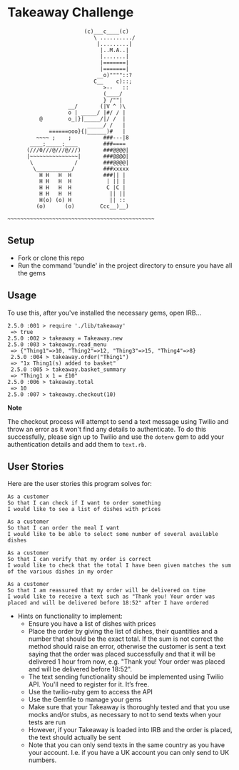 Takeaway Challenge
==================
 ```
                         (c)___c____(c)
                            \ ........../
                             |.........|
                              |..M.A..|
                              |.......|
                              |=======|
                              |=======|
                             __o)""""::?
                            C__    c)::;
                               >--   ::     
                               (____/      
                               } /""|      
                    __/       (|V ^ )\     
                    o | _____/ |#/ / |     
           @        o_|}|_____/|/ /  |     
                          _____/ /   |     
              ======ooo}{|______)#   |     
          ~~~~ ;    ;          ###---|8    
        ____;_____;____        ###====     
       (///0///@///@///)       ###@@@@|
       |~~~~~~~~~~~~~~~|       ###@@@@|
        \             /        ###@@@@|               
         \___________/         ###xxxxx      
           H H   H  H          ###|| |    
           H H   H  H           | || |     
           H H   H  H           C |C |    
           H H   H  H            || ||    
           H(o) (o) H            || ::   
          (o)      (o)        Ccc__)__)  

~~~~~~~~~~~~~~~~~~~~~~~~~~~~~~~~~~~~~~~~~~~~~~
 ```

Setup
-------

* Fork or clone this repo
* Run the command 'bundle' in the project directory to ensure you have all the gems

Usage
-------

To use this, after you've installed the necessary gems, open IRB...

```
2.5.0 :001 > require './lib/takeaway'
 => true
2.5.0 :002 > takeaway = Takeaway.new
2.5.0 :003 > takeaway.read_menu
 => {"Thing1"=>10, "Thing2"=>12, "Thing3"=>15, "Thing4"=>8}
 2.5.0 :004 > takeaway.order("Thing1")
 => "1x Thing1(s) added to basket"
 2.5.0 :005 > takeaway.basket_summary
 => "Thing1 x 1 = £10"
2.5.0 :006 > takeaway.total
 => 10
2.5.0 :007 > takeaway.checkout(10)
```
**Note**

The checkout process will attempt to send a text message using Twilio and throw an error as it won't find any details to authenticate. To do this successfully, please sign up to Twilio and use the `dotenv` gem to add your authentication details and add them to `text.rb`.


User Stories
-----
Here are the user stories this program solves for:

```
As a customer
So that I can check if I want to order something
I would like to see a list of dishes with prices

As a customer
So that I can order the meal I want
I would like to be able to select some number of several available dishes

As a customer
So that I can verify that my order is correct
I would like to check that the total I have been given matches the sum of the various dishes in my order

As a customer
So that I am reassured that my order will be delivered on time
I would like to receive a text such as "Thank you! Your order was placed and will be delivered before 18:52" after I have ordered
```

* Hints on functionality to implement:
  * Ensure you have a list of dishes with prices
  * Place the order by giving the list of dishes, their quantities and a number that should be the exact total. If the sum is not correct the method should raise an error, otherwise the customer is sent a text saying that the order was placed successfully and that it will be delivered 1 hour from now, e.g. "Thank you! Your order was placed and will be delivered before 18:52".
  * The text sending functionality should be implemented using Twilio API. You'll need to register for it. It’s free.
  * Use the twilio-ruby gem to access the API
  * Use the Gemfile to manage your gems
  * Make sure that your Takeaway is thoroughly tested and that you use mocks and/or stubs, as necessary to not to send texts when your tests are run
  * However, if your Takeaway is loaded into IRB and the order is placed, the text should actually be sent
  * Note that you can only send texts in the same country as you have your account. I.e. if you have a UK account you can only send to UK numbers.


